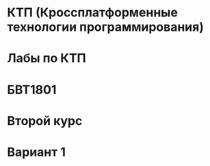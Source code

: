# КТП (Кроссплатформенные технологии программирования)
# Лабы по КТП
# БВТ1801
# Второй курс
# Вариант 1
